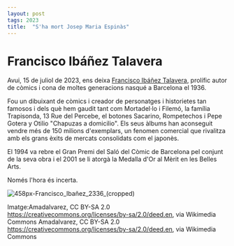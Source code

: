 ```yaml
---
layout: post
tags: 2023 
title:  "S'ha mort Josep Maria Espinàs"
---
```

# Francisco Ibáñez Talavera

Avui, 15 de juliol de 2023, ens deixa [Francisco Ibáñez Talavera](https://ca.wikipedia.org/wiki/Francisco_Ib%C3%A1%C3%B1ez_Talavera), prolífic autor de còmics i cona de moltes generacions nasqué a Barcelona el 1936.

Fou un dibuixant de còmics i creador de personatges i historietes tan famosos i dels què hem gaudit tant com 
Mortadel·lo i Filemó, la família Trapisonda, 13 Rue del Percebe, el botones Sacarino, Rompetechos i Pepe Gotera
y Otilio "Chapuzas a domicilio". Els seus àlbums han aconseguit vendre més de 150 milions d'exemplars, un fenomen 
comercial que rivalitza amb els grans èxits de mercats consolidats com el japonès.

El 1994 va rebre el Gran Premi del Saló del Còmic de Barcelona pel conjunt de la seva obra i el 2001 se li atorgà la 
Medalla d'Or al Mèrit en les Belles Arts. 

Només l'hora és incerta.

![458px-Francisco_Ibañez_2336_(cropped)](https://github.com/llistademorts/llistademorts/assets/96840785/2e8ce57a-07bf-412f-a90d-628b4ecb733f)

Imatge:Amadalvarez, CC BY-SA 2.0 https://creativecommons.org/licenses/by-sa/2.0/deed.en, via Wikimedia Commons
Amadalvarez, CC BY-SA 2.0 <https://creativecommons.org/licenses/by-sa/2.0/deed.en>, via Wikimedia Commons

